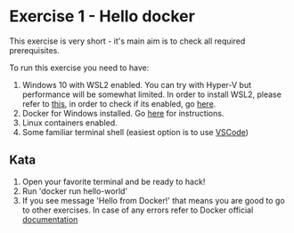 # Exercise 1 - Hello docker

This exercise is very short - it's main aim is to check all required prerequisites.

To run this exercise you need to have:
1. Windows 10 with WSL2 enabled. You can try with Hyper-V but performance will be somewhat limited. In order to install WSL2, please refer to [this](https://docs.microsoft.com/en-us/windows/wsl/install-win10), in order to check if its enabled, go [here](https://superuser.com/questions/1551146/how-to-verify-that-wsl-2-is-used).
2. Docker for Windows installed. Go [here]() for instructions.
3. Linux containers enabled. 
4. Some familiar terminal shell (easiest option is to use [VSCode](https://code.visualstudio.com/))

## Kata
1. Open your favorite terminal and be ready to hack!
2. Run 'docker run hello-world'
3. If you see message 'Hello from Docker!' that means you are good to go to other exercises. In case of any errors refer to Docker official [documentation](https://docs.docker.com/)